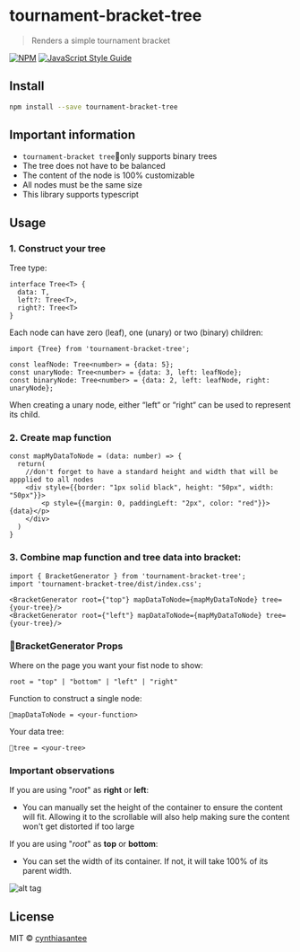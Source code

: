 # tournament-bracket-tree

> Renders a simple tournament bracket

[![NPM](https://img.shields.io/npm/v/tournament-bracket-tree.svg)](https://www.npmjs.com/package/tournament-bracket-tree) [![JavaScript Style Guide](https://img.shields.io/badge/code_style-standard-brightgreen.svg)](https://standardjs.com)

## Install

```bash
npm install --save tournament-bracket-tree
```

## Important information

* ```tournament-bracket tree```only supports binary trees
* The tree does not have to be balanced
* The content of the node is 100% customizable
* All nodes must be the same size
* This library supports typescript


## Usage
### 1. Construct your tree
Tree type: 
```tsx
interface Tree<T> {
  data: T,
  left?: Tree<T>,
  right?: Tree<T>
}
```
Each node can have zero (leaf), one (unary) or two (binary) children:
```tsx
import {Tree} from 'tournament-bracket-tree';

const leafNode: Tree<number> = {data: 5};
const unaryNode: Tree<number> = {data: 3, left: leafNode};
const binaryNode: Tree<number> = {data: 2, left: leafNode, right: unaryNode};
```
When creating a unary node, either “left“ or “right“ can be used to represent its child.
### 2. Create map function
```tsx
const mapMyDataToNode = (data: number) => {
  return(
    //don't forget to have a standard height and width that will be appplied to all nodes
    <div style={{border: "1px solid black", height: "50px", width: "50px"}}>
        <p style={{margin: 0, paddingLeft: "2px", color: "red"}}>{data}</p>
    </div>
  )
}
```

### 3. Combine map function and tree data into bracket:
```tsx
import { BracketGenerator } from 'tournament-bracket-tree';
import 'tournament-bracket-tree/dist/index.css';

<BracketGenerator root={"top"} mapDataToNode={mapMyDataToNode} tree={your-tree}/>
<BracketGenerator root={"left"} mapDataToNode={mapMyDataToNode} tree={your-tree}/>
```

### BracketGenerator Props
Where on the page you want your fist node to show:

`root = "top" | "bottom" | "left" | "right"`

Function to construct a single node:

`mapDataToNode = <your-function>`

Your data tree:

`tree = <your-tree>`


### Important observations
If you are using "<i>root</i>" as <b>right</b> or <b>left</b>:
* You can manually set the height of the container to ensure the content will fit. Allowing it to the scrollable will also help making sure the content won't get distorted if too large

If you are using "<i>root</i>" as <b>top</b> or <b>bottom</b>:
* You can set the width of its container. If not, it will take 100% of its parent width. 

![alt tag](https://github.com/cynthiasantee/tournament-bracket-tree/src/images/basic.png)


## License

MIT © [cynthiasantee](https://github.com/cynthiasantee)
